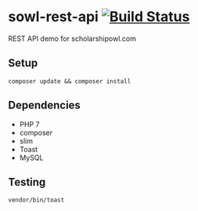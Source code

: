 # sowl-rest-api [![Build Status](https://travis-ci.org/dwyl/esta.svg?branch=master)](https://travis-ci.org/dwyl/esta)
REST API demo for scholarshipowl.com

## Setup
<code>composer update && composer install</code>

## Dependencies
* PHP 7
* composer
* slim
* Toast
* MySQL

## Testing
<code>vendor/bin/toast</code>

